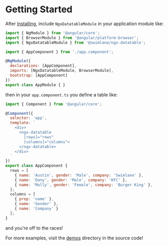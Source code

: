 # Getting Started

After [Installing](installing.md), include `NgxDatatableModule` 
in your application module like:

```javascript
import { NgModule } from '@angular/core';
import { BrowserModule } from '@angular/platform-browser';
import { NgxDatatableModule } from '@swimlane/ngx-datatable';

import { AppComponent } from './app.component';

@NgModule({
  declarations: [AppComponent],
  imports: [NgxDatatableModule, BrowserModule],
  bootstrap: [AppComponent]
})
export class AppModule { }
```

then in your `app.component.ts` you define a table like:

```javascript
import { Component } from '@angular/core';

@Component({
  selector: 'app',
  template: `
    <div>
      <ngx-datatable
        [rows]="rows"
        [columns]="columns">
      </ngx-datatable>
    </div>
  `
})
export class AppComponent {
  rows = [
    { name: 'Austin', gender: 'Male', company: 'Swimlane' },
    { name: 'Dany', gender: 'Male', company: 'KFC' },
    { name: 'Molly', gender: 'Female', company: 'Burger King' },
  ];
  columns = [
    { prop: 'name' },
    { name: 'Gender' },
    { name: 'Company' }
  ];
}
```

and you're off to the races! 

For more examples, visit the 
[demos](https://github.com/sercanuste/ngx-datatable/tree/master/demo) directory
in the source code!
